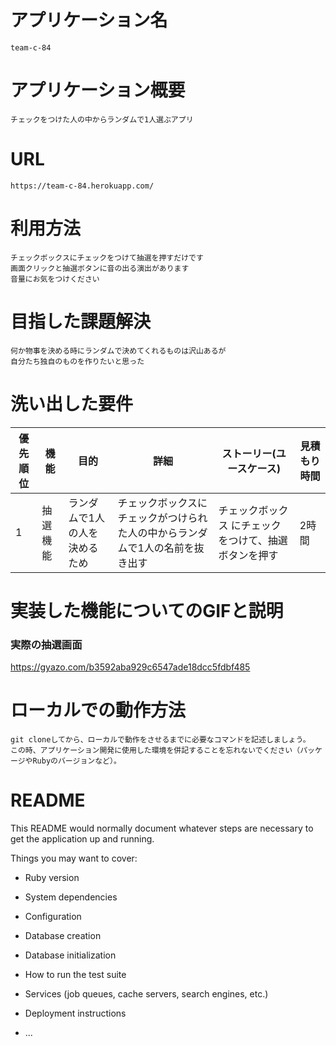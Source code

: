 # アプリケーション名
    team-c-84
# アプリケーション概要
    チェックをつけた人の中からランダムで1人選ぶアプリ
# URL
    https://team-c-84.herokuapp.com/

# 利用方法
    チェックボックスにチェックをつけて抽選を押すだけです
    画面クリックと抽選ボタンに音の出る演出があります
    音量にお気をつけください
# 目指した課題解決
    何か物事を決める時にランダムで決めてくれるものは沢山あるが
    自分たち独自のものを作りたいと思った
# 洗い出した要件

| 優先順位 | 機能     | 目的                          | 詳細                                                                          | ストーリー(ユースケース)                              | 見積もり時間 | 
| -------- | -------- | ----------------------------- | ----------------------------------------------------------------------------- | ----------------------------------------------------- | ------------ | 
| 1        | 抽選機能 | ランダムで1人の人を決めるため | チェックボックスにチェックがつけられた人の中からランダムで1人の名前を抜き出す | チェックボックス にチェックをつけて、抽選ボタンを押す | 2時間        | 

# 実装した機能についてのGIFと説明
  
  ### 実際の抽選画面
  https://gyazo.com/b3592aba929c6547ade18dcc5fdbf485


# ローカルでの動作方法
    git cloneしてから、ローカルで動作をさせるまでに必要なコマンドを記述しましょう。
    この時、アプリケーション開発に使用した環境を併記することを忘れないでください（パッケージやRubyのバージョンなど）。


# README

This README would normally document whatever steps are necessary to get the
application up and running.

Things you may want to cover:

* Ruby version

* System dependencies

* Configuration

* Database creation

* Database initialization

* How to run the test suite

* Services (job queues, cache servers, search engines, etc.)

* Deployment instructions

* ...
